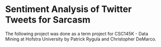 # Sentiment Analysis of Twitter Tweets for Sarcasm

The following project was done as a term project for CSC145K - Data Mining at Hofstra University by Patrick Rygula and Christopher DeMarco.
